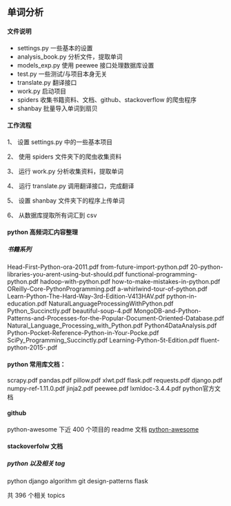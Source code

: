 ## 单词分析

#### 文件说明

- settings.py 一些基本的设置
- analysis_book.py 分析文件，提取单词
- models_exp.py 使用 peewee 接口处理数据库设置
- test.py 一些测试/与项目本身无关
- translate.py 翻译接口
- work.py 启动项目
- spiders 收集书籍资料、文档、github、stackoverflow 的爬虫程序
- shanbay 批量导入单词到扇贝

#### 工作流程

1、 设置 settings.py 中的一些基本项目

2、 使用 spiders 文件夹下的爬虫收集资料

3、 运行 work.py 分析收集资料，提取单词

4、 运行 translate.py 调用翻译接口，完成翻译

5、 设置 shanbay 文件夹下的程序上传单词

6、 从数据库提取所有词汇到 csv


#### python 高频词汇内容整理


##### 书籍系列

Head-First-Python-ora-2011.pdf
from-future-import-python.pdf
20-python-libraries-you-arent-using-but-should.pdf
functional-programming-python.pdf
hadoop-with-python.pdf
how-to-make-mistakes-in-python.pdf
OReilly-Core-PythonProgramming.pdf
a-whirlwind-tour-of-python.pdf
Learn-Python-The-Hard-Way-3rd-Edition-V413HAV.pdf
python-in-education.pdf
NaturalLanguageProcessingWithPython.pdf
Python_Succinctly.pdf
beautiful-soup-4.pdf
MongoDB-and-Python-Patterns-and-Processes-for-the-Popular-Document-Oriented-Database.pdf
Natural_Language_Processing_with_Python.pdf
Python4DataAnalysis.pdf
Python-Pocket-Reference-Python-in-Your-Pocke.pdf
SciPy_Programming_Succinctly.pdf
Learning-Python-5t-Edition.pdf
fluent-python-2015-.pdf


#### python 常用库文档：

scrapy.pdf
pandas.pdf
pillow.pdf
xlwt.pdf
flask.pdf
requests.pdf
django.pdf
numpy-ref-1.11.0.pdf
jinja2.pdf
peewee.pdf
lxmldoc-3.4.4.pdf
python官方文档


#### github

python-awesome 下近 400 个项目的 readme 文档
[python-awesome](https://github.com/vinta/awesome-python)


#### stackoverfolw 文档

##### python 以及相关 tag

python
django
algorithm
git
design-patterns
flask

共 396 个相关 topics


